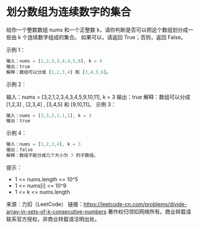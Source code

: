 # 划分数组为连续数字的集合

给你一个整数数组 nums 和一个正整数 k，请你判断是否可以把这个数组划分成一些由 k 个连续数字组成的集合。
如果可以，请返回 True；否则，返回 False。

示例 1：

``` javascript
输入：nums = [1,2,3,3,4,4,5,6], k = 4
输出：true
解释：数组可以分成 [1,2,3,4] 和 [3,4,5,6]。
```

示例 2：

输入：nums = [3,2,1,2,3,4,3,4,5,9,10,11], k = 3
输出：true
解释：数组可以分成 [1,2,3] , [2,3,4] , [3,4,5] 和 [9,10,11]。
示例 3：

``` javascript
输入：nums = [3,3,2,2,1,1], k = 3
输出：true
```

示例 4：

``` javascript
输入：nums = [1,2,3,4], k = 3
输出：false
解释：数组不能分成几个大小为 3 的子数组。
```

提示：

- 1 <= nums.length <= 10^5
- 1 <= nums[i] <= 10^9
- 1 <= k <= nums.length

来源：力扣（LeetCode）
链接：https://leetcode-cn.com/problems/divide-array-in-sets-of-k-consecutive-numbers
著作权归领扣网络所有。商业转载请联系官方授权，非商业转载请注明出处。
